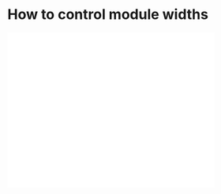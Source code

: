 How to control module widths
====

<iframe width="420" height="315" src="//www.youtube.com/embed/cqA0bfsJB9Y" frameborder="0" allowfullscreen></iframe>